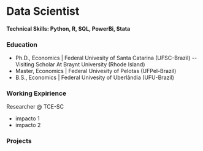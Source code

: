 # Data Scientist

#### Technical Skills: Python, R, SQL, PowerBi, Stata

### Education
- Ph.D., Economics | Federal Univesity of Santa Catarina (UFSC-Brazil) 
-- Visiting Scholar At Braynt University (Rhode Island)
- Master, Economics | Federal Univesity of Pelotas (UFPel-Brazil)
- B.S., Economics | Federal Univesity of Uberlândia (UFU-Brazil)

### Working Expirience
Researcher @ TCE-SC
- impacto 1
- impacto 2


### Projects